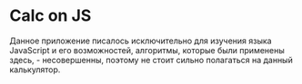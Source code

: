 # Calc on JS
Данное приложение писалось исключительно для изучения языка JavaScript и его возможностей, алгоритмы, которые были применены здесь, - несовершенны, поэтому не стоит сильно полагаться на данный калькулятор.
